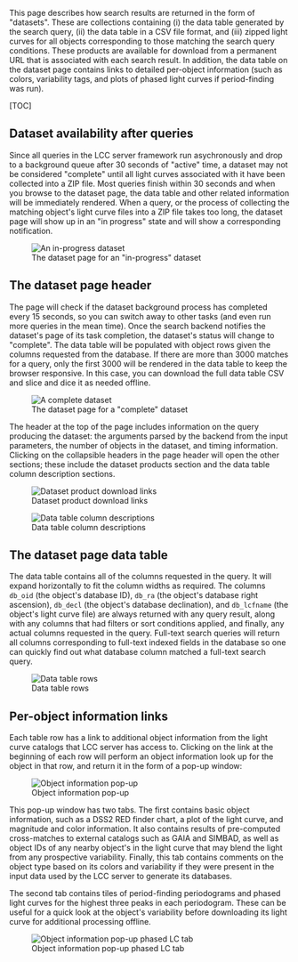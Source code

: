 This page describes how search results are returned in the form of
"datasets". These are collections containing (i) the data table generated by the
search query, (ii) the data table in a CSV file format, and (iii) zipped light
curves for all objects corresponding to those matching the search query
conditions. These products are available for download from a permanent URL that
is associated with each search result. In addition, the data table on the
dataset page contains links to detailed per-object information (such as colors,
variability tags, and plots of phased light curves if period-finding was run).

[TOC]

## Dataset availability after queries

Since all queries in the LCC server framework run asychronously and drop to a
background queue after 30 seconds of "active" time, a dataset may not be
considered "complete" until all light curves associated with it have been
collected into a ZIP file. Most queries finish within 30 seconds and when you
browse to the dataset page, the data table and other related information will be
immediately rendered. When a query, or the process of collecting the matching
object's light curve files into a ZIP file takes too long, the dataset page will
show up in an "in progress" state and will show a corresponding notification.

<figure class="figure">
  <img src="/server-static/lcc-server-dataset-in-progress.png"
       class="figure-img img-fluid"
       alt="An in-progress dataset ">
  <figcaption class="figure-caption text-center">
    The dataset page for an "in-progress" dataset
  </figcaption>
</figure>


## The dataset page header

The page will check if the dataset background process has completed every 15
seconds, so you can switch away to other tasks (and even run more queries in the
mean time). Once the search backend notifies the dataset's page of its task
completion, the dataset's status will change to "complete". The data table will
be populated with object rows given the columns requested from the database. If
there are more than 3000 matches for a query, only the first 3000 will be
rendered in the data table to keep the browser responsive. In this case, you can
download the full data table CSV and slice and dice it as needed offline.

<figure class="figure">
  <img src="/server-static/lcc-server-dataset-query-info.png"
       class="figure-img img-fluid"
       alt="A complete dataset">
  <figcaption class="figure-caption text-center">
    The dataset page for a "complete" dataset
  </figcaption>
</figure>

The header at the top of the page includes information on the query producing
the dataset: the arguments parsed by the backend from the input parameters, the
number of objects in the dataset, and timing information. Clicking on the
collapsible headers in the page header will open the other sections; these
include the dataset products section and the data table column description
sections.

<div class="row align-items-end">
<div class="col-6">

<figure class="figure">
  <img src="/server-static/lcc-server-dataset-products.png"
       class="figure-img img-fluid"
       alt="Dataset product download links">
  <figcaption class="figure-caption text-center">
    Dataset product download links
  </figcaption>
</figure>

</div>

<div class="col-6">
<figure class="figure">
  <img src="/server-static/lcc-server-dataset-column-desc.png"
       class="figure-img img-fluid"
       alt="Data table column descriptions">
  <figcaption class="figure-caption text-center">
    Data table column descriptions
  </figcaption>
</figure>

</div>
</div>


## The dataset page data table

The data table contains all of the columns requested in the query. It will
expand horizontally to fit the column widths as required. The columns `db_oid`
(the object's database ID), `db_ra` (the object's database right ascension),
`db_decl` (the object's database declination), and `db_lcfname` (the object's
light curve file) are always returned with any query result, along with any
columns that had filters or sort conditions applied, and finally, any actual
columns requested in the query. Full-text search queries will return all columns
corresponding to full-text indexed fields in the database so one can quickly
find out what database column matched a full-text search query.

<figure class="figure">
  <img src="/server-static/lcc-server-dataset-complete.png"
       class="figure-img img-fluid"
       alt="Data table rows">
  <figcaption class="figure-caption text-center">
    Data table rows
  </figcaption>
</figure>


## Per-object information links

Each table row has a link to additional object information from the light curve
catalogs that LCC server has access to. Clicking on the link at the beginning of
each row will perform an object information look up for the object in that row,
and return it in the form of a pop-up window:

<figure class="figure">
  <img src="/server-static/lcc-server-object-info-basic.png"
       class="figure-img img-fluid"
       alt="Object information pop-up">
  <figcaption class="figure-caption text-center">
    Object information pop-up
  </figcaption>
</figure>

This pop-up window has two tabs. The first contains basic object information,
such as a DSS2 RED finder chart, a plot of the light curve, and magnitude and
color information. It also contains results of pre-computed cross-matches to
external catalogs such as GAIA and SIMBAD, as well as object IDs of any nearby
object's in the light curve that may blend the light from any prospective
variability. Finally, this tab contains comments on the object type based on its
colors and variability if they were present in the input data used by the LCC
server to generate its databases.

The second tab contains tiles of period-finding periodograms and phased light
curves for the highest three peaks in each periodogram. These can be useful for
a quick look at the object's variability before downloading its light curve for
additional processing offline.

<figure class="figure">
  <img src="/server-static/lcc-server-object-info-phasedlcs.png"
       class="figure-img img-fluid"
       alt="Object information pop-up phased LC tab">
  <figcaption class="figure-caption text-center">
    Object information pop-up phased LC tab
  </figcaption>
</figure>
